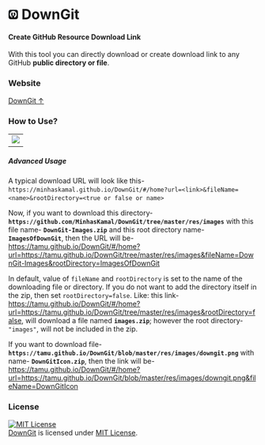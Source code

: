 <h1> <img src="https://github.com/MinhasKamal/DownGit/raw/master/res/images/downgit.png" width="20" height=auto /> DownGit </h1>

#### Create GitHub Resource Download Link

With this tool you can directly download or create download link to any GitHub **public directory or file**.

### Website

[DownGit ↑](https://tamu.github.io/DownGit)

### How to Use?

<table><tr><td> <img src="https://cloud.githubusercontent.com/assets/5456665/17822364/940bded8-6678-11e6-9603-b84d75bccec1.gif" /> </td></tr></table>

##### Advanced Usage

A typical download URL will look like this- `https://minhaskamal.github.io/DownGit/#/home?url=<link>&fileName=<name>&rootDirectory=<true or false or name>`

Now, if you want to download this directory- **`https://github.com/MinhasKamal/DownGit/tree/master/res/images`** with this file name- **`DownGit-Images.zip`** and this root directory name- **`ImagesOfDownGit`**, then the URL will be- https://tamu.github.io/DownGit/#/home?url=https://tamu.github.io/DownGit/tree/master/res/images&fileName=DownGit-Images&rootDirectory=ImagesOfDownGit

In default, value of `fileName` and `rootDirectory` is set to the name of the downloading file or directory. If you do not want to add the directory itself in the zip, then set `rootDirectory=false`. Like: this link- https://tamu.github.io/DownGit/#/home?url=https://tamu.github.io/DownGit/tree/master/res/images&rootDirectory=false, will download a file named **`images.zip`**; however the root directory- `"images"`, will not be included in the zip.

If you want to download file- **`https://tamu.github.io/DownGit/blob/master/res/images/downgit.png`** with name- **`DownGitIcon.zip`**, then the link will be- https://tamu.github.io/DownGit/#/home?url=https://tamu.github.io/DownGit/blob/master/res/images/downgit.png&fileName=DownGitIcon

### License
<a rel="license" href="https://opensource.org/licenses/MIT"><img alt="MIT License" src="https://cloud.githubusercontent.com/assets/5456665/18950087/fbe0681a-865f-11e6-9552-e59d038d5913.png" width="60em" height=auto/></a><br/><a href="https://github.com/MinhasKamal/DownGit">DownGit</a> is licensed under <a rel="license" href="https://opensource.org/licenses/MIT">MIT License</a>.
